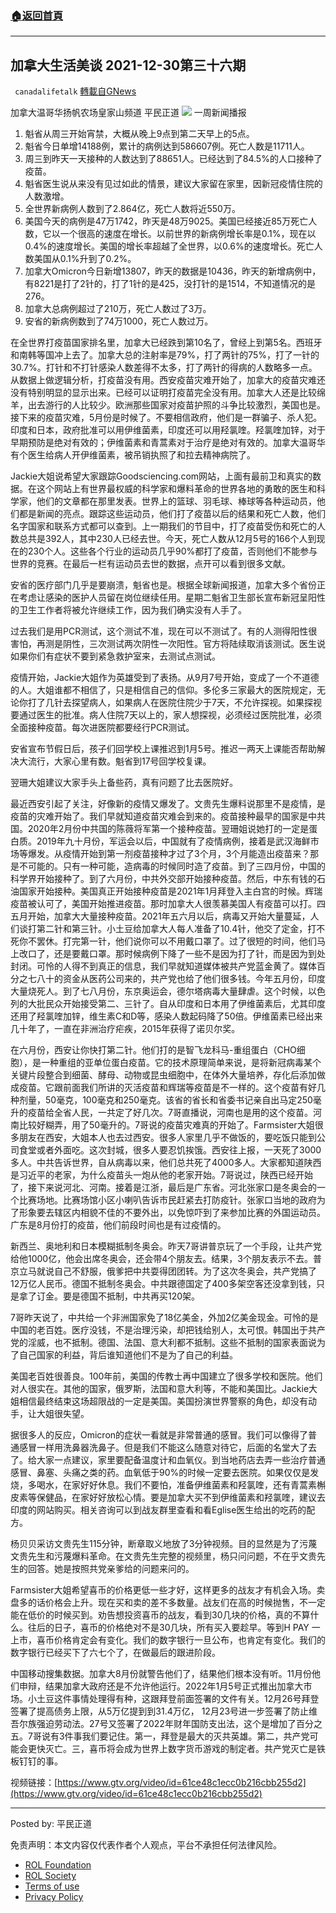 ###  [:house:返回首頁](https://github.com/ourhimalayas/txt)
---


## 加拿大生活美谈 2021-12-30第三十六期
` canadalifetalk` [轉載自GNews](https://gnews.org/zh-hans/1825714/)

加拿大温哥华扬帆农场皇家山频道 平民正道
![](https://assets.gnews.org/wp-content/uploads/2022/01/image-266.png)
一周新闻播报

1. 魁省从周三开始宵禁，大概从晚上9点到第二天早上的5点。
2. 魁省今日单增14188例，累计的病例达到586607例。死亡人数是11711人。
3. 周三到昨天一天接种的人数达到了88651人。已经达到了84.5%的人口接种了疫苗。
4. 魁省医生说从来没有见过如此的情景，建议大家留在家里，因新冠疫情住院的人数激增。
5. 全世界新病例人数到了2.864亿，死亡人数将近550万。
6. 美国今天的病例是47万1742，昨天是48万9025。美国已经接近85万死亡人数，它以一个很高的速度在增长。以前世界的新病例增长率是0.1%，现在以0.4%的速度增长。美国的增长率超越了全世界，以0.6%的速度增长。死亡人数美国从0.1%升到了0.2%。
7. 加拿大Omicron今日新增13807，昨天的数据是10436，昨天的新增病例中，有8221是打了2针的，打了1针的是425，没打针的是1514，不知道情况的是276。
8. 加拿大总病例超过了210万，死亡人数过了3万。
9. 安省的新病例数到了74万1000，死亡人数过万。


在全世界打疫苗国家排名里，加拿大已经跌到第10名了，曾经上到第5名。西班牙和南韩等国冲上去了。加拿大总的注射率是79%，打了两针的75%，打了一针的30.7%。打针和不打针感染人数差得不太多，打了两针的得病的人数略多一点。从数据上做逻辑分析，打疫苗没有用。西安疫苗灾难开始了，加拿大的疫苗灾难还没有特别明显的显示出来。已经可以证明打疫苗完全没有用。加拿大人还是比较绵羊，出去游行的人比较少。欧洲那些国家对疫苗护照的斗争比较激烈，美国也是。接下来的疫苗灾难，5月份是时候了。不要相信政府，他们是一群骗子、杀人犯。印度和日本，政府批准可以用伊维菌素，印度还可以用羟氯喹。羟氯喹加锌，对于早期预防是绝对有效的；伊维菌素和青蒿素对于治疗是绝对有效的。加拿大温哥华有个医生给病人开伊维菌素，被吊销执照了和拉去精神病院了。

Jackie大姐说希望大家跟踪Goodsciencing.com网站，上面有最前卫和真实的数据。在这个网站上有世界最权威的科学家和爆料革命的世界各地的勇敢的医生和科学家，他们的文章都在那里发表。世界上的篮球、羽毛球、棒球等各种运动员，他们都是新闻的亮点。跟踪这些运动员，他们打了疫苗以后的结果和死亡人数，他们名字国家和联系方式都可以查到。上一期我们的节目中，打了疫苗受伤和死亡的人数总共是392人，其中230人已经去世。今天，死亡人数从12月5号的166个人到现在的230个人。这些各个行业的运动员几乎90%都打了疫苗，否则他们不能参与世界的竞赛。在最后一栏有运动员去世的数据，点开可以看到很多文献。

安省的医疗部门几乎是要崩溃，魁省也是。根据全球新闻报道，加拿大多个省份正在考虑让感染的医护人员留在岗位继续任用。星期二魁省卫生部长宣布新冠呈阳性的卫生工作者将被允许继续工作，因为我们确实没有人手了。

过去我们是用PCR测试，这个测试不准，现在可以不测试了。有的人测得阳性很害怕，再测是阴性，三次测试两次阴性一次阳性。官方将陆续取消该测试。医生说如果你们有症状不要到紧急救护室来，去测试点测试。

疫情开始，Jackie大姐作为英雄受到了表扬。从9月7号开始，变成了一个不道德的人。大姐谁都不相信了，只是相信自己的信仰。多伦多三家最大的医院规定，无论你打了几针去探望病人，如果病人在医院住院少于7天，不允许探视。如果探视要通过医生的批准。病人住院7天以上的，家人想探视，必须经过医院批准，必须全面接种疫苗。每次进医院都要经行PCR测试。

安省宣布节假日后，孩子们回学校上课推迟到1月5号。推迟一两天上课能否帮助解决大流行，大家心里有数。魁省到17号回学校复课。

翌珊大姐建议大家手头上备些药，真有问题了比去医院好。

最近西安引起了关注，好像新的疫情又爆发了。文贵先生爆料说那里不是疫情，是疫苗的灾难开始了。我们早就知道疫苗灾难会到来的。疫苗接种最早的国家是中共国。2020年2月份中共国的陈薇将军第一个接种疫苗。翌珊姐说她打的一定是蛋白质。2019年九十月份，军运会以后，中国就有了疫情病例，接着是武汉海鲜市场等爆发。从疫情开始到第一剂疫苗接种才过了3个月，3个月能造出疫苗来？那是不可能的。只有一种可能，造病毒的时候同时造了疫苗。到了三四月份，中国的科学界开始接种了。到了六月份，中共外交部开始接种疫苗。然后，中东有钱的石油国家开始接种。美国真正开始接种疫苗是2021年1月拜登入主白宫的时候。辉瑞疫苗被认可了，美国开始推进疫苗。那时加拿大人很羡慕美国人有疫苗可以打。四五月开始，加拿大大量接种疫苗。2021年五六月以后，病毒又开始大量蔓延，人们谈打第二针和第三针。小土豆给加拿大人每人准备了10.4针，他交了定金，打不死你不罢休。打完第一针，他们说你可以不用戴口罩了。过了很短的时间，他们马上改口了，还是要戴口罩。那时候病例下降了一些不是因为打了针，而是因为到处封闭。可怜的人得不到真正的信息，我们早就知道媒体被共产党蓝金黄了。媒体百分之七八十的资金从医药公司来的，共产党也给了他们很多钱。今年五月份，印度大量烧死人。到了七八月份，东京奥运会，德尔塔病毒大量肆虐。这个时候，以色列的大批民众开始接受第二、三针了。自从印度和日本用了伊维菌素后，尤其印度还用了羟氯喹加锌，维生素C和D等，感染人数起码降了50倍。伊维菌素已经出来几十年了，一直在非洲治疗疟疾，2015年获得了诺贝尔奖。

在六月份，西安让你快打第二针。他们打的是智飞龙科马-重组蛋白（CHO细胞），是一种重组的亚单位蛋白疫苗。它的技术原理简单来说，是将新冠病毒某个关键片段整合到细菌、酵母、动物或昆虫细胞中，在体外大量培养，存化后添加做成疫苗。它跟前面我们所讲的灭活疫苗和辉瑞等疫苗是不一样的。这个疫苗有好几种剂量，50毫克，100毫克和250毫克。该省的省长和省委书记亲自出马定250毫升的疫苗给全省人民，一共定了好几次。7哥直播说，河南也是用的这个疫苗。河南比较好糊弄，用了50毫升的。7哥说的疫苗灾难真的开始了。Farmsister大姐很多朋友在西安，大姐本人也去过西安。很多人家里几乎不做饭的，要吃饭只能到公司食堂或者外面吃。这次封城，很多人要忍饥挨饿。西安往上报，一天死了3000多人。中共告诉世界，自从病毒以来，他们总共死了4000多人。大家都知道陕西是习近平的老家，为什么疫苗头一炮从他的老家开始。7哥说过，陕西已经开始了，接下来说河北、河南。接着是江浙，最后是广东省。河北张家口是冬奥会的一个比赛场地。比赛场馆小区小喇叭告诉市民赶紧去打防疫针。张家口当地的政府为了形象要去辖区内相貌不佳的不要外出，以免惊吓到了来参加比赛的外国运动员。广东是8月份打的疫苗，他们前段时间也是有过疫情的。

新西兰、奥地利和日本模糊抵制冬奥会。昨天7哥讲普京玩了一个手段，让共产党给他1000亿，他会出席冬奥会，还会带4个朋友去。结果，3个朋友表示不去。普京立马就说自己不舒服，俄爹把中共耍得团团转。为了这次冬奥会，共产党搞了12万亿人民币。德国不抵制冬奥会。中共跟德国定了400多架空客还没拿到钱，只是拿了订金。要是德国不抵制，中共再买120架。

7哥昨天说了，中共给一个非洲国家免了18亿美金，外加2亿美金现金。可怜的是中国的老百姓。医疗没钱，不是治理污染，却把钱给别人，太可恨。韩国出于共产党的淫威，也不抵制。德国、法国、意大利都不抵制。这些不抵制的国家表面说为了自己国家的利益，背后谁知道他们不是为了自己的利益。

美国老百姓很善良。100年前，美国的传教士再中国建立了很多学校和医院。他们对人很实在。其他的国家，俄罗斯，法国和意大利等，不能和美国比。Jackie大姐相信最终结束这场超限战的一定是美国。美国扮演世界警察的角色，却没有动手，让大姐很失望。

据很多人的反应，Omicron的症状一看就是非常普通的感冒。我们可以像得了普通感冒一样用洗鼻器洗鼻子。但是我们不能这么随意对待它，后面的名堂大了去了。给大家一点建议，家里要配备温度计和血氧仪。到当地药店去弄一些治疗普通感冒、鼻塞、头痛之类的药。血氧低于90%的时候一定要去医院。如果仅仅是发烧，多喝水，在家好好休息。我们不要怕，准备伊维菌素和羟氯喹，还有青蒿素槲皮素等保健品，在家好好放松心情。要是加拿大买不到伊维菌素和羟氯喹，建议去印度的网站购买。相关咨询可以到战友群里查看和看Eglise医生给出的吃药的配方。

杨贝贝采访文贵先生115分钟，断章取义地放了3分钟视频。目的显然是为了污蔑文贵先生和污蔑爆料革命。在文贵先生完整的视频里，杨只问问题，不在乎文贵先生的回答。她是按照共党亲爹给的问题来问的。

Farmsister大姐希望喜币的价格更低一些才好，这样更多的战友才有机会入场。卖盘多的话价格会上升。现在买和卖的差不多数量。战友们在高的时候抛售，不一定能在低价的时候买到。劝告想投资喜币的战友，看到30几块的价格，真的不算什么。往后的日子，喜币的价格绝对不是30几块，所有买入要趁早。等到H PAY 一上市，喜币价格肯定会有变化。我们的数字银行一旦公布，也肯定有变化。我们的数字银行已经买下了六七个了，在做最后的跟进阶段。

中国移动搜集数据。加拿大8月份就警告他们了，结果他们根本没有听。11月份他们申辩，结果加拿大政府还是不允许他运行。2022年1月5号正式推出加拿大市场。小土豆这件事情处理得有种，这跟拜登前面签署的文件有关。12月26号拜登签署了提高债务上限，从5万亿提到到31.4万亿， 12月23号进一步签署了防止维吾尔族强迫劳动法。27号又签署了2022年财年国防支出法，这个是增加了百分之五。7哥说有3件事我们要记住。第一，拜登是最大的灭共英雄。第二，共产党可能会更快灭亡。三，喜币将会成为世界上数字货币游戏的制定者。共产党灭亡是铁板钉钉的事。

视频链接：[https://www.gtv.org/video/id=61ce48c1ecc0b216cbb255d2](https://www.gtv.org/video/id=61ce48c1ecc0b216cbb255d2)

* * *

Posted by: 平民正道



 

免责声明：本文内容仅代表作者个人观点，平台不承担任何法律风险。

- [ROL Foundation](https://rolfoundation.org/)
- [ROL Society](https://rolsociety.org/)
- [Terms of use](https://gnews.org/terms-of-use-3/)
- [Privacy Policy](https://gnews.org/privacy-policy/)
